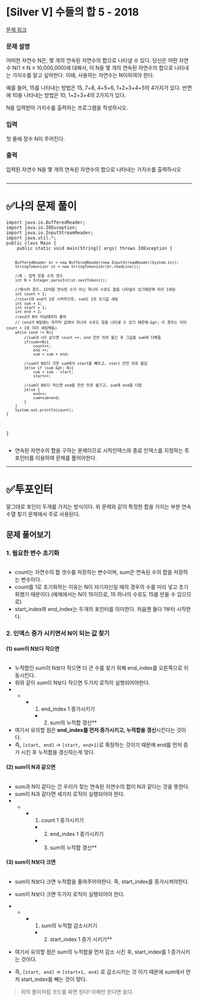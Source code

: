 <h1 id="silver-v-수들의-합-5---2018">[Silver V] 수들의 합 5 - 2018</h1>
<p><a href="https://www.acmicpc.net/problem/2018">문제 링크</a> </p>
<h3 id="문제-설명">문제 설명</h3>
<p>어떠한 자연수 N은, 몇 개의 연속된 자연수의 합으로 나타낼 수 있다. 당신은 어떤 자연수 N(1 ≤ N ≤ 10,000,000)에 대해서, 이 N을 몇 개의 연속된 자연수의 합으로 나타내는 가지수를 알고 싶어한다. 이때, 사용하는 자연수는 N이하여야 한다.</p>

<p>예를 들어, 15를 나타내는 방법은 15, 7+8, 4+5+6, 1+2+3+4+5의 4가지가 있다. 반면에 10을 나타내는 방법은 10, 1+2+3+4의 2가지가 있다.</p>

<p>N을 입력받아 가지수를 출력하는 프로그램을 작성하시오.</p>

<h3 id="입력">입력</h3>
 <p>첫 줄에 정수 N이 주어진다.</p>

<h3 id="출력">출력</h3>
 <p>입력된 자연수 N을 몇 개의 연속된 자연수의 합으로 나타내는 가지수를 출력하시오</p>


<p><img alt="" src="https://velog.velcdn.com/images/dev_ssj/post/11903faf-6954-4681-afb0-be7664f83e2d/image.png" /></p>
<hr />
<h1 id="✅나의-문제-풀이">✅나의 문제 풀이</h1>
<pre><code class="language-java">import java.io.BufferedReader;
import java.io.IOException;
import java.io.InputStreamReader;
import java.util.*;
public class Main {
    public static void main(String[] args) throws IOException {

        BufferedReader br = new BufferedReader(new InputStreamReader(System.in));
        StringTokenizer st = new StringTokenizer(br.readLine());

        //N : 입력 받을 수의 갯수
        int N = Integer.parseInt(st.nextToken());

        //예시의 경우, 15처럼 연속된 수가 아닌 하나의 수로도 합을 나타낼수 있기때문에 미리 1세팅
        int count = 1;
        //start와 end가 1로 시작하므로, sum도 1로 초기값 세팅
        int sum = 1;
        int start = 1;
        int end = 1;
        //end가 N이 아닐때까지 출력
        // (end가 N일때는 마지막 값에서 하나의 수로도 합을 나타낼 수 있기 때문에-&gt; 이 경우는 이미 count = 1로 미리 세팅해둠)
        while (end != N){
            //sum과 n이 같으면 count ++, end 한칸 뒤로 옮긴 후 그값을 sum에 더해줌
            if(sum==N){
                count++;
                end ++;
                sum = sum + end;

            //sum이 N보다 크면 sum에서 start를 빼주고, start 한칸 뒤로 옮김    
            }else if (sum &gt; N){
                sum = sum - start;
                start++;

            //sum이 N보다 작으면 end를 한칸 뒤로 옮기고, sum에 end를 더함    
            }else {
                end++;
                sum=sum+end;
            }
        }
        System.out.println(count);
    }
}</code></pre>
<ul>
<li>연속된 자연수의 합을 구하는 문제이므로 시작인덱스와 종료 인덱스를 지정하는 투포인터를 이용하여 문제를 풀어야한다.</li>
</ul>
<hr />
<h1 id="✅투포인터">✅투포인터</h1>
<p>말그대로 포인터 두개를 가지는 방식이다.
위 문제와 같이 특정한 합을 가지는 부분 연속 수열 찾기 문제에서 주로 사용된다.</p>
<h2 id="문제-풀어보기">문제 풀어보기</h2>
<h3 id="1-필요한-변수-초기화">1. 필요한 변수 초기화</h3>
<p><img alt="" src="https://velog.velcdn.com/images/dev_ssj/post/ef2e5d10-6cd6-449a-8f2a-0d8e0a7cb5a4/image.png" /></p>
<ul>
<li>count는 자연수의 합 갯수를 저장하는 변수이며, sum은 연속된 수의 합을 저장하는 변수이다.</li>
<li>count를 1로 초기화하는 이유는 N이 자기자신일 때의 경우의 수를 미리 넣고 초기화했기 때문이다.(예제에서는 N이 15이므로, 15 하나의 수로도 15를 만들 수 있으므로)</li>
<li>start_index와 end_index는 두개의 포인터를 의미한다. 처음엔 둘다 1부터 시작한다.</li>
</ul>
<h3 id="2-인덱스-증가-시키면서-n이-되는-값-찾기">2. 인덱스 증가 시키면서 N이 되는 값 찾기</h3>
<h4 id="1-sum이-n보다-작으면">(1) sum이 N보다 작으면</h4>
<p><img alt="" src="https://velog.velcdn.com/images/dev_ssj/post/bf16a593-8ca1-4805-8669-ee696a77a470/image.png" /></p>
<ul>
<li>누적합인 sum이 N보다 작으면 더 큰 수를 찾기 위해 end_index를 오른쪽으로 이동시킨다.</li>
<li>위와 같이 sum이 N보다 작으면 두가지 로직이 실행되어야한다.</li>
<li><ul>
<li><ul>
<li><ol>
<li>end_index 1 증가시키기</li>
</ol>
<ul>
<li><ol start="2">
<li>sum의 누적합 갱신**</li>
</ol>
</li>
</ul>
</li>
</ul>
</li>
</ul>
</li>
<li>여기서 유의할 점은 <strong>end_index를 먼저 증가시키고, 누적합을 갱신</strong>시킨다는 것이다.</li>
<li>즉, <code>[start, end]</code> → <code>[start, end+1]</code>로 확장하는 것이기 때문에 end를 먼저 증가 시킨 후 누적합을 갱신하는게 맞다.</li>
</ul>
<h4 id="2-sum이-n과-같으면">(2) sum이 N과 같으면</h4>
<p><img alt="" src="https://velog.velcdn.com/images/dev_ssj/post/0fd6c328-26aa-4adb-8e5f-32536d1bb49a/image.png" /></p>
<ul>
<li>sum과 N이 같다는 건 우리가 찾는 연속된 자연수의 합이 N과 같다는 것을 뜻한다.</li>
<li>sum이 N과 같다면 세가지 로직이 실행되어야 한다.</li>
<li><ul>
<li><ul>
<li><ol>
<li>count 1 증가시키기</li>
</ol>
<ul>
<li><ol start="2">
<li>end_index 1 증가시키기</li>
</ol>
</li>
<li><ol start="3">
<li>sum의 누적합 갱신**</li>
</ol>
</li>
</ul>
</li>
</ul>
</li>
</ul>
</li>
</ul>
<h4 id="3-sum이-n보다-크면">(3) sum이 N보다 크면</h4>
<p><img alt="" src="https://velog.velcdn.com/images/dev_ssj/post/a9b6b2b6-9a1a-4778-9044-5a7a5bb32254/image.png" /></p>
<ul>
<li><p>sum이 N보다 크면 누적합을 줄여주어야한다. 즉, start_index를 증가시켜야한다.</p>
</li>
<li><p>sum이 N보다 크면 두가지 로직이 실행되어야 한다.</p>
</li>
<li><ul>
<li><ul>
<li><ol>
<li>sum의 누적합 감소시키기</li>
</ol>
<ul>
<li><ol start="2">
<li>start_index 1 증가 시키기**</li>
</ol>
</li>
</ul>
</li>
</ul>
</li>
</ul>
</li>
<li><p>여기서 유의할 점은 sum의 누적합을 먼저 감소 시킨 후, start_index를 1 증가시키는 것이다.</p>
</li>
<li><p>즉, <code>[start, end]</code> → <code>[start+1, end]</code> 로 감소시키는 것 이기 때문에 sum에서 먼저 start_index를 빼는 것이 맞다.</p>
</li>
</ul>
<blockquote>
<p>위의 풀이처럼 코드를 짜면 된다! 이해만 한다면 쉽다.</p>
</blockquote>